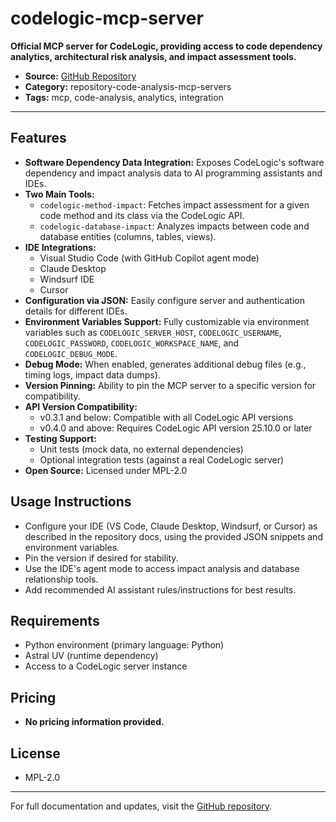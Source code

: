 # codelogic-mcp-server

**Official MCP server for CodeLogic, providing access to code dependency analytics, architectural risk analysis, and impact assessment tools.**

- **Source:** [GitHub Repository](https://github.com/CodeLogicIncEngineering/codelogic-mcp-server)
- **Category:** repository-code-analysis-mcp-servers
- **Tags:** mcp, code-analysis, analytics, integration

---

## Features

- **Software Dependency Data Integration:** Exposes CodeLogic's software dependency and impact analysis data to AI programming assistants and IDEs.
- **Two Main Tools:**
  - `codelogic-method-impact`: Fetches impact assessment for a given code method and its class via the CodeLogic API.
  - `codelogic-database-impact`: Analyzes impacts between code and database entities (columns, tables, views).
- **IDE Integrations:**
  - Visual Studio Code (with GitHub Copilot agent mode)
  - Claude Desktop
  - Windsurf IDE
  - Cursor
- **Configuration via JSON:** Easily configure server and authentication details for different IDEs.
- **Environment Variables Support:** Fully customizable via environment variables such as `CODELOGIC_SERVER_HOST`, `CODELOGIC_USERNAME`, `CODELOGIC_PASSWORD`, `CODELOGIC_WORKSPACE_NAME`, and `CODELOGIC_DEBUG_MODE`.
- **Debug Mode:** When enabled, generates additional debug files (e.g., timing logs, impact data dumps).
- **Version Pinning:** Ability to pin the MCP server to a specific version for compatibility.
- **API Version Compatibility:**
  - v0.3.1 and below: Compatible with all CodeLogic API versions
  - v0.4.0 and above: Requires CodeLogic API version 25.10.0 or later
- **Testing Support:**
  - Unit tests (mock data, no external dependencies)
  - Optional integration tests (against a real CodeLogic server)
- **Open Source:** Licensed under MPL-2.0

## Usage Instructions

- Configure your IDE (VS Code, Claude Desktop, Windsurf, or Cursor) as described in the repository docs, using the provided JSON snippets and environment variables.
- Pin the version if desired for stability.
- Use the IDE's agent mode to access impact analysis and database relationship tools.
- Add recommended AI assistant rules/instructions for best results.

## Requirements

- Python environment (primary language: Python)
- Astral UV (runtime dependency)
- Access to a CodeLogic server instance

## Pricing

- **No pricing information provided.**

## License

- MPL-2.0

---

For full documentation and updates, visit the [GitHub repository](https://github.com/CodeLogicIncEngineering/codelogic-mcp-server).